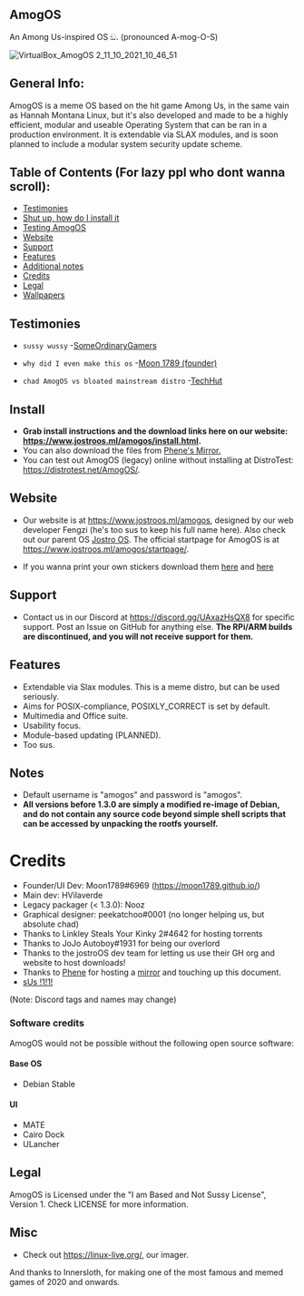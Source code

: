 ## AmogOS
An Among Us-inspired OS ඞ. (pronounced A-mog-O-S)

![VirtualBox_AmogOS 2_11_10_2021_10_46_51](https://user-images.githubusercontent.com/68126718/136875158-9019cfc8-a63f-49f5-8963-674b20757692.png)

## General Info:  

AmogOS is a meme OS based on the hit game Among Us, in the same vain as Hannah Montana Linux, but it's also developed and made to be a highly efficient, modular and useable Operating System that can be ran in a production environment. It is extendable via SLAX modules, and is soon planned to include a modular system security update scheme.

## Table of Contents (For lazy ppl who dont wanna scroll):
- [Testimonies](#Testimonies)  
- [Shut up, how do I install it](#Install) <br>
- [Testing AmogOS](#Testing-AmogOS)  <br>
- [Website](#Website)  
- [Support](#Support)  
- [Features](#Features)  
- [Additional notes](#Notes)  
- [Credits](#Credits)  
- [Legal](#Legal)
- [Wallpapers](https://github.com/jostroOS/AmogOS-Wallpapers)  

## Testimonies

- `sussy wussy` -[SomeOrdinaryGamers](https://www.youtube.com/watch?v=ixLuhDxNktk)
  
- `why did I even make this os` -[Moon 1789 (founder)](https://www.youtube.com/watch?v=hkzYIwMYds8)
  
- `chad AmogOS vs bloated mainstream distro` -[TechHut](https://www.youtube.com/watch?v=ymYIJYb2hYI)  

## Install
- **Grab install instructions and the download links here on our website: https://www.jostroos.ml/amogos/install.html.**
- You can also download the files from <a href="https://storage.phene.dev/amogos/">Phene's Mirror.</a>
- You can test out AmogOS (legacy) online without installing at DistroTest: https://distrotest.net/AmogOS/.

## Website
- Our website is at https://www.jostroos.ml/amogos, designed by our web developer Fengzi (he's too sus to keep his full name here). Also check out our parent OS [Jostro OS](https://github.com/jostroOS/jostro). The official startpage for AmogOS is at https://www.jostroos.ml/amogos/startpage/.

- If you wanna print your own stickers download them [here](https://cdn.discordapp.com/attachments/867502562953658428/867512035687530526/amog-icon.png) and [here](https://cdn.discordapp.com/attachments/867502562953658428/867871352035082300/amogoschip-sticker.png)

## Support
- Contact us in our Discord at https://discord.gg/UAxazHsQX8 for specific support. Post an Issue on GitHub for anything else. **The RPi/ARM builds are discontinued, and you will not receive support for them.**

## Features
- Extendable via Slax modules. This is a meme distro, but can be used seriously.
- Aims for POSIX-compliance, POSIXLY_CORRECT is set by default.
- Multimedia and Office suite.
- Usability focus.
- Module-based updating (PLANNED).
- Too sus.

## Notes

- Default username is "amogos" and password is "amogos".
- **All versions before 1.3.0 are simply a modified re-image of Debian, and do not contain any source code beyond simple shell scripts that can be accessed by unpacking the rootfs yourself.**

# Credits
- Founder/UI Dev: Moon1789#6969 (https://moon1789.github.io/)
- Main dev: HVilaverde
- Legacy packager (< 1.3.0): Nooz
- Graphical designer: peekatchoo#0001 (no longer helping us, but absolute chad)
- Thanks to Linkley Steals Your Kinky 2#4642 for hosting torrents
- Thanks to JoJo Autoboy#1931 for being our overlord
- Thanks to the jostroOS dev team for letting us use their GH org and website to host downloads!
- Thanks to [Phene](https://phene.dev) for hosting a [mirror](https://storage.phene.dev/amogos) and touching up this document.
- [sUs !1!1!](https://linustechtips.com/uploads/monthly_2021_03/1647043410_LinusWindowsXP.png.52fed85d600faa323ec2fa515d1b3ff7.png)

(Note: Discord tags and names may change)

### Software credits
AmogOS would not be possible without the following open source software:

#### Base OS  

- Debian Stable

#### UI  

- MATE
- Cairo Dock
- ULancher

## Legal

AmogOS is Licensed under the "I am Based and Not Sussy License", Version 1. Check LICENSE for more information.

## Misc  

- Check out https://linux-live.org/, our imager.  

And thanks to Innersloth, for making one of the most famous and memed games of 2020 and onwards.  
